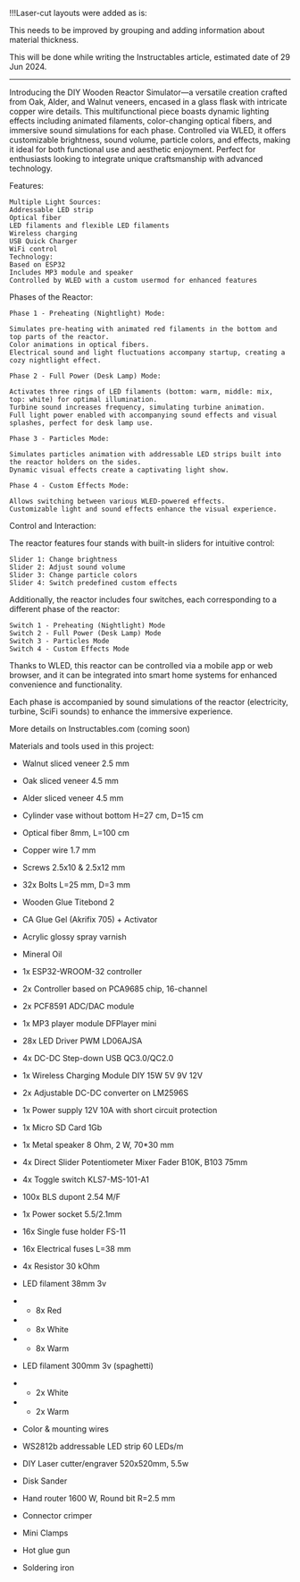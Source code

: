!!!Laser-cut layouts were added as is:

This needs to be improved by grouping and adding information about material thickness.

This will be done while writing the Instructables article, estimated date of 29 Jun 2024.

<hr>

Introducing the DIY Wooden Reactor Simulator—a versatile creation crafted from Oak, Alder, and Walnut veneers, encased in a glass flask with intricate copper wire details. This multifunctional piece boasts dynamic lighting effects including animated filaments, color-changing optical fibers, and immersive sound simulations for each phase. Controlled via WLED, it offers customizable brightness, sound volume, particle colors, and effects, making it ideal for both functional use and aesthetic enjoyment. Perfect for enthusiasts looking to integrate unique craftsmanship with advanced technology.

Features:

    Multiple Light Sources:
    Addressable LED strip
    Optical fiber
    LED filaments and flexible LED filaments
    Wireless charging
    USB Quick Charger
    WiFi control
    Technology:
    Based on ESP32
    Includes MP3 module and speaker
    Controlled by WLED with a custom usermod for enhanced features

Phases of the Reactor:

    Phase 1 - Preheating (Nightlight) Mode:

    Simulates pre-heating with animated red filaments in the bottom and top parts of the reactor.
    Color animations in optical fibers.
    Electrical sound and light fluctuations accompany startup, creating a cozy nightlight effect.

    Phase 2 - Full Power (Desk Lamp) Mode:

    Activates three rings of LED filaments (bottom: warm, middle: mix, top: white) for optimal illumination.
    Turbine sound increases frequency, simulating turbine animation.
    Full light power enabled with accompanying sound effects and visual splashes, perfect for desk lamp use.

    Phase 3 - Particles Mode:

    Simulates particles animation with addressable LED strips built into the reactor holders on the sides.
    Dynamic visual effects create a captivating light show.

    Phase 4 - Custom Effects Mode:

    Allows switching between various WLED-powered effects.
    Customizable light and sound effects enhance the visual experience.

Control and Interaction:

The reactor features four stands with built-in sliders for intuitive control:

    Slider 1: Change brightness
    Slider 2: Adjust sound volume
    Slider 3: Change particle colors
    Slider 4: Switch predefined custom effects

Additionally, the reactor includes four switches, each corresponding to a different phase of the reactor:

    Switch 1 - Preheating (Nightlight) Mode
    Switch 2 - Full Power (Desk Lamp) Mode
    Switch 3 - Particles Mode
    Switch 4 - Custom Effects Mode

Thanks to WLED, this reactor can be controlled via a mobile app or web browser, and it can be integrated into smart home systems for enhanced convenience and functionality.

Each phase is accompanied by sound simulations of the reactor (electricity, turbine, SciFi sounds) to enhance the immersive experience.

More details on Instructables.com (coming soon)

Materials and tools used in this project:

- Walnut sliced veneer 2.5 mm
- Oak sliced veneer 4.5 mm
- Alder sliced veneer 4.5 mm
- Cylinder vase without bottom H=27 cm, D=15 cm
- Optical fiber 8mm, L=100 cm
- Copper wire 1.7 mm
- Screws 2.5x10 & 2.5x12 mm
- 32x Bolts L=25 mm, D=3 mm
- Wooden Glue Titebond 2
- CA Glue Gel (Akrifix 705) + Activator
- Acrylic glossy spray varnish
- Mineral Oil

- 1x ESP32-WROOM-32 controller
- 2x Controller based on PCA9685 chip, 16-channel
- 2x PCF8591 ADC/DAC module
- 1x MP3 player module DFPlayer mini
- 28x LED Driver PWM LD06AJSA
- 4x DC-DC Step-down USB QC3.0/QC2.0
- 1x Wireless Charging Module DIY 15W 5V 9V 12V
- 2x Adjustable DC-DC converter on LM2596S
- 1x Power supply 12V 10A with short circuit protection
- 1x Micro SD Card 1Gb
- 1x Metal speaker 8 Ohm, 2 W, 70*30 mm
- 4x Direct Slider Potentiometer Mixer Fader B10K, B103 75mm
- 4x Toggle switch KLS7-MS-101-A1
- 100x BLS dupont 2.54 M/F
- 1x Power socket 5.5/2.1mm
- 16x Single fuse holder FS-11
- 16x Electrical fuses L=38 mm
- 4x Resistor 30 kOhm
- LED filament 38mm 3v
- - 8x Red
- - 8x White
- - 8x Warm
- LED filament 300mm 3v (spaghetti)
- - 2x White
- - 2x Warm
- Color & mounting wires
- WS2812b addressable LED strip 60 LEDs/m

- DIY Laser cutter/engraver 520x520mm, 5.5w
- Disk Sander
- Hand router 1600 W, Round bit R=2.5 mm
- Connector crimper
- Mini Clamps
- Hot glue gun
- Soldering iron
